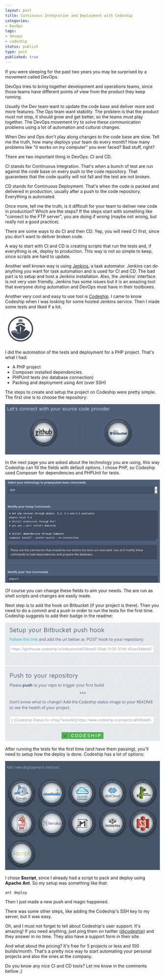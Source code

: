 ```yaml
---
layout: post
title: Continuous Integration and Deployment with Codeship
categories:
- DevOps
tags:
- devops
- codeship
status: publish
type: post
published: true
---
```


If you were sleeping for the past two years you may be surprised by a movement
called DevOps.

DevOps tries to bring together development and operations teams, since those
teams have different points of view from the product they keep running.

Usually the Dev team want to update the code base and deliver more and more
features. The Ops team want stability. The problem is that the product must not
stop, it should grow and get better, so the teams must play together. The DevOps
movement try to solve these communication problems using a lot of automation
and cultural changes.

When Dev and Ops don't play along changes to the code base are slow. Tell me the
truth, how many deploys your team do every month? How many problems like "it
works on my computer" you ever faced? Bad stuff, right?

There are two important thing in DevOps: CI and CD.

CI stands for Continuous Integration. That's when a bunch of test are run
against the code base on every push to the code repository. That guarantees that
the code quality will not fall and the test are not broken.

CD stands for Continuous Deployment. That's when the code is packed and delivered
in production, usually after a push to the code repository. Everything is automated.

Once more, tell me the truth, is it difficult for your team to deliver new code
in production? Which are the steps? If the steps start with something like
"connect to the FTP server", you are doing if wrong (maybe not wrong, but really
not a good practice).

There are some ways to do CI and then CD. Yep, you will need CI first, since you
don't want to deliver broken code.

A way to start with CI and CD is creating scripts that run the tests and,
if everything is ok, deploy to production. This way is not so simple to keep,
since scripts are hard to update.

Another well known way is using [Jenkins](http://jenkins-ci.org/), a task
automator. Jenkins can do anything you want for task automation and is used for
CI and CD. The bad part is to setup and host a Jenkins installation. Also, the
Jenkins' interface is not very user friendly. Jenkins has some issues but it is
an amazing tool that everyone doing automation and DevOps must have in their
toolboxes.

Another very cool and easy to use tool is [Codeship](https://www.codeship.io).
I came to know Codeship when I was looking for some hosted Jenkins service. Then
I made some tests and liked if a lot.

![Codeship Logo](/assets/images/codeship/logo.png)

I did the automation of the tests and deployment for a PHP project. That's what
I had:

- A PHP project
- Composer installed dependencies.
- PHPUnit tests (no database connection)
- Packing and deployment using Ant (over SSH)

The steps to create and setup the project on Codeship were pretty simple. The
first one is to choose the repository:

![Repository choose](/assets/images/codeship/1_source.png)

In the next page you are asked about the technology you are using, this way
Codeship can fill the fields with default options. I chose PHP, so Codeship
used Composer for dependencies and PHPUnit for tests.

![Setup and tests](/assets/images/codeship/2_tests.png)

Of course you can change these fields to aim your needs. The are run as shell
scripts and changes are easily made.

Next step is to add the hook on Bitbucket (if your project is there). Then you
need to do a commit and a push in order to run the tests for the first time.
Codeship suggests to add their badge in the readme:

![Hook and badge](/assets/images/codeship/3_push.png)

After running the tests for the first time (and have them passing), you'll need
to setup  how the deploy is done. Codeship has a lot of options:

![Deploy options](/assets/images/codeship/4_deploy.png)

I chose **$script**, since I already had a script to pack and deploy using
**Apache Ant**. So my setup was something like that:

```bash
ant deploy
```

Then I just made a new push and magic happened.

There was some other steps, like adding the Codeship's SSH key to my server, but
it was easy.

Oh, and I must not forget to tell about Codeship's user support. It's amazing!
If you need anything, just ping them on twitter ([@codeship](https://twitter.com/codeship))
and they answer in no time. They also have a support form in their site.

And what about the pricing? It's free for 5 projects or less and 100 builds/month.
That's a pretty nice way to start automating your personal projects and also the
ones at the company.

Do you know any nice CI and CD tools? Let me know in the comments bellow ;)
